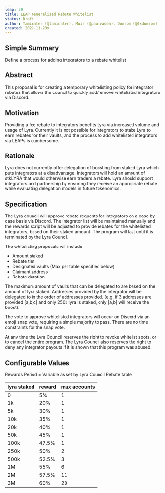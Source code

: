 ```yaml
---
leap: 39
title: LEAP Generalized Rebate Whitelist
status: Draft
author: Taminater (@taminater), Muir (@paulvaden), Domrom (@0xdomrom) 
created: 2022-11-23x
---
```


## Simple Summary
Define a process for adding integrators to a rebate whitelist

## Abstract
This proposal is for creating a temporary whitelisting policy for integrator rebates that allows the council to quickly add/remove whitelisted integrators via Discord.

## Motivation
Providing a fee rebate to integrators benefits Lyra via increased volume and usage of Lyra.  Currently it is not possible for integrators to stake Lyra to earn rebates for their vaults, and the process to add whitelisted integrators via LEAPs is cumbersome.

## Rationale
Lyra does not currently offer delegation of boosting from staked Lyra which puts integrators at a disadvantage. Integrators will hold an amount of stkLYRA that would otherwise earn traders a rebate. Lyra should support integrators and partnership by ensuring they receive an appropriate rebate while evaluating delegation models in future tokenomics.

## Specification
The Lyra council will approve rebate requests for integrators on a case by case basis via Discord.  The integrator list will be maintained manually and the rewards script will be adjusted to provide rebates for the whitelisted integrators, based on their staked amount. The program will last until it is terminated by the Lyra Council.

The whitelisting proposals will include
- Amount staked
- Rebate tier
- Designated vaults (Max per table specified below)
- Claimant address
- Rebate duration

The maximum amount of vaults that can be delegated to are based on the amount of lyra staked. Addresses provided by the integrator will be delegated to in the order of addresses provided. (e.g. if 3 addresses are provided [a,b,c] and only 250k lyra is staked, only [a,b] will receive the boost).

The vote to approve whitelisted integrators will occur on Discord via an emoji snap vote, requiring a simple majority to pass. There are no time constraints for the snap vote.

At any time the Lyra Council reserves the right to revoke whitelist spots, or to cancel the entire program. The Lyra Council also reserves the right to deny any integrator payouts if it is shown that this program was abused.

## Configurable Values
Rewards Period = Variable as set by Lyra Council
Rebate table:

| lyra staked  | reward | max accounts |
|--------------|--------|--------------|
| 0            | 5%     | 1            |
| 1k           | 20%    | 1            |
| 5k           | 30%    | 1            |
| 10k          | 35%    | 1            |
| 20k          | 40%    | 1            |
| 50k          | 45%    | 1            |
| 100k         | 47.5%  | 1            |
| 250k         | 50%    | 2            |
| 500k         | 52.5%  | 3            |
| 1M           | 55%    | 6            |
| 2M           | 57.5%  | 11           |
| 3M           | 60%    | 20           |

